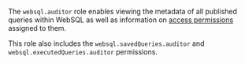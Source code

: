 
The `websql.auditor` role enables viewing the metadata of all published queries within WebSQL as well as information on [access permissions](../../iam/concepts/access-control/index.md) assigned to them.

This role also includes the `websql.savedQueries.auditor` and `websql.executedQueries.auditor` permissions.